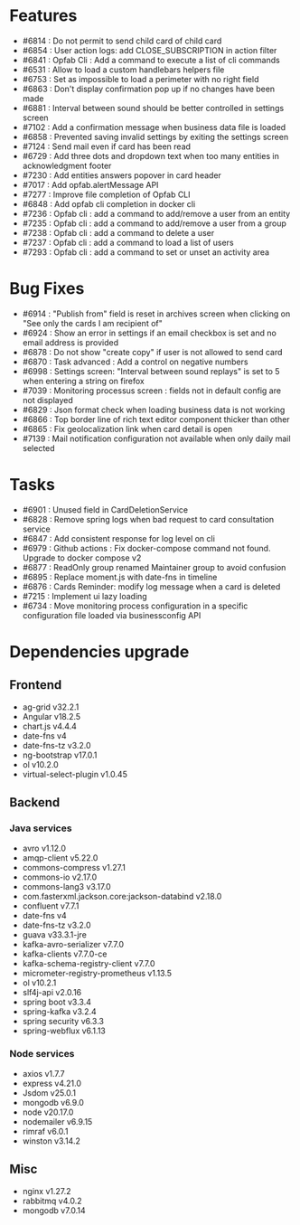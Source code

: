 
# Features

- #6814 : Do not permit to send child card of child card
- #6854 : User action logs: add CLOSE_SUBSCRIPTION in action filter
- #6841 : Opfab Cli : Add a command to execute a list of cli commands
- #6531 : Allow to load a custom handlebars helpers file
- #6753 : Set as impossible to load a perimeter with no right field
- #6863 : Don't display confirmation pop up if no changes have been made
- #6881 : Interval between sound should be better controlled in settings screen
- #7102 : Add a confirmation message when business data file is loaded
- #6858 : Prevented saving invalid settings by exiting the settings screen
- #7124 : Send mail even if card has been read
- #6729 : Add three dots and dropdown text when too many entities in acknowledgment footer
- #7230 : Add entities answers popover in card header
- #7017 : Add opfab.alertMessage API
- #7277 : Improve file completion of Opfab CLI
- #6848 : Add opfab cli completion in docker cli
- #7236 : Opfab cli : add a command to add/remove a user from an entity
- #7235 : Opfab cli : add a command to add/remove a user from a group
- #7238 : Opfab cli : add a command to delete a user
- #7237 : Opfab cli : add a command to load a list of users
- #7293 : Opfab cli : add a command to set or unset an activity area

# Bug Fixes

- #6914 : "Publish from" field is reset in archives screen when clicking on "See only the cards I am recipient of"
- #6924 : Show an error in settings if an email checkbox is set and no email address is provided
- #6878 : Do not show "create copy" if user is not allowed to send card
- #6870 : Task advanced : Add a control on negative numbers
- #6998 : Settings screen: "Interval between sound replays" is set to 5 when entering a string on firefox
- #7039 : Monitoring processus screen : fields not in default config are not displayed
- #6829 : Json format check when loading business data is not working
- #6866 : Top border line of rich text editor component thicker than other
- #6865 : Fix geolocalization link when card detail is open
- #7139 : Mail notification configuration not available when only daily mail selected

# Tasks

- #6901 : Unused field in CardDeletionService
- #6828 : Remove spring logs when bad request to card consultation service
- #6847 : Add consistent response for log level on cli
- #6979 : Github actions : Fix docker-compose command not found. Upgrade to docker compose v2
- #6877 : ReadOnly group renamed Maintainer group to avoid confusion
- #6895 : Replace moment.js with date-fns in timeline
- #6876 : Cards Reminder: modify log message when a card is deleted
- #7215 : Implement ui lazy loading
- #6734 : Move monitoring process configuration in a specific configuration file loaded via businessconfig API

# Dependencies upgrade

## Frontend

- ag-grid v32.2.1
- Angular v18.2.5
- chart.js v4.4.4
- date-fns v4 
- date-fns-tz v3.2.0
- ng-bootstrap v17.0.1
- ol v10.2.0
- virtual-select-plugin v1.0.45
  
## Backend 

### Java services 

- avro v1.12.0
- amqp-client v5.22.0
- commons-compress v1.27.1
- commons-io v2.17.0
- commons-lang3 v3.17.0
- com.fasterxml.jackson.core:jackson-databind v2.18.0
- confluent v7.7.1
- date-fns v4 
- date-fns-tz v3.2.0
- guava v33.3.1-jre
- kafka-avro-serializer v7.7.0
- kafka-clients v7.7.0-ce
- kafka-schema-registry-client v7.7.0
- micrometer-registry-prometheus v1.13.5
- ol v10.2.1
- slf4j-api v2.0.16
- spring boot v3.3.4
- spring-kafka v3.2.4
- spring security v6.3.3
- spring-webflux v6.1.13

### Node services

- axios v1.7.7
- express v4.21.0
- Jsdom v25.0.1
- mongodb v6.9.0
- node v20.17.0
- nodemailer v6.9.15
- rimraf v6.0.1
- winston v3.14.2

## Misc 

- nginx v1.27.2
- rabbitmq v4.0.2
- mongodb v7.0.14





